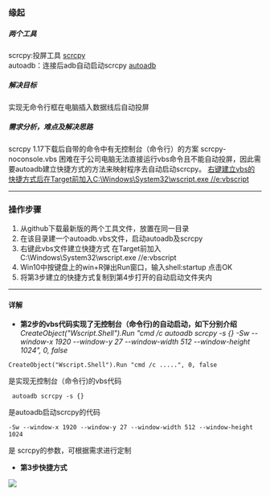 ### 缘起
##### 两个工具
scrcpy:投屏工具  [scrcpy](https://github.com/Genymobile/scrcpy)  
autoadb：连接后adb自动启动scrcpy   [autoadb](https://github.com/rom1v/autoadb)

##### 解决目标  
实现无命令行框在电脑插入数据线后自动投屏
##### 需求分析，难点及解决思路  
scrcpy 1.17下载后自带的命令中有无控制台（命令行）的方案  scrcpy-noconsole.vbs         困难在于公司电脑无法直接运行vbs命令且不能自动投屏，因此需要autoadb建立快捷方式的方法来映射程序去自动启动scrcpy。
<u>右键建立vbs的快捷方式后在Target前加入C:\Windows\System32\wscript.exe //e:vbscript</u>

---

### 操作步骤
1. 从github下载最新版的两个工具文件，放置在同一目录
2. 在该目录建一个autoadb.vbs文件，启动autoadb及scrcpy
3. 右键此vbs文件建立快捷方式 在Target前加入C:\Windows\System32\wscript.exe //e:vbscript
4. Win10中按键盘上的win+R弹出Run窗口，输入shell:startup 点击OK
5. 将第3步建立的快捷方式复制到第4步打开的自动启动文件夹内

---

#### 详解
+ **第2步的vbs代码实现了无控制台（命令行)的自动启动，如下分别介绍**  
_CreateObject("Wscript.Shell").Run "cmd /c autoadb scrcpy -s {} -Sw --window-x 1920 --window-y 27 --window-width 512 --window-height 1024", 0, false_

```plain
CreateObject("Wscript.Shell").Run "cmd /c .....", 0, false
```

是实现无控制台（命令行)的vbs代码

```plain
 autoadb scrcpy -s {} 
```

是autoadb启动scrcpy的代码

```plain
-Sw --window-x 1920 --window-y 27 --window-width 512 --window-height 1024 
```

是 scrcpy的参数，可根据需求进行定制

+ **第3步快捷方式**

![](https://cdn.nlark.com/yuque/0/2024/png/26130036/1732522426483-66c109df-5d78-4b65-9a76-dda2cceee366.png)

